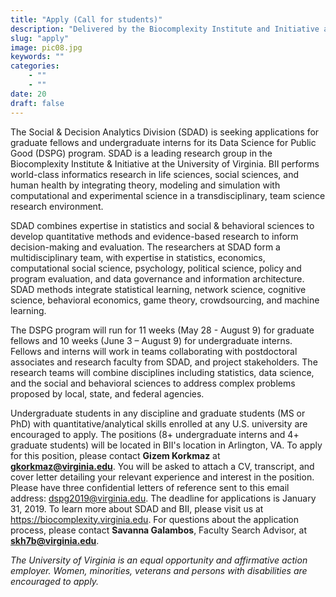 ```yaml
---
title: "Apply (Call for students)"
description: "Delivered by the Biocomplexity Institute and Initiative at the University of Virginia, SDAD’s Data Science for the Public Good program (DSPG) offers a range of unique opportunities to aspiring scholars and future data science practitioners."
slug: "apply"
image: pic08.jpg
keywords: ""
categories: 
    - ""
    - ""
date: 20
draft: false
---
```


The Social & Decision Analytics Division (SDAD) is seeking applications for graduate fellows and undergraduate interns for its Data Science for Public Good (DSPG) program. SDAD is a leading research group in the Biocomplexity Institute & Initiative at the University of Virginia. BII performs world-class informatics research in life sciences, social sciences, and human health by integrating theory, modeling and simulation with computational and experimental science in a transdisciplinary, team science research environment. 

SDAD combines expertise in statistics and social & behavioral sciences to develop quantitative methods and evidence-based research to inform decision-making and evaluation. The researchers at SDAD form a multidisciplinary team, with expertise in statistics, economics, computational social science, psychology, political science, policy and program evaluation, and data governance and information architecture. SDAD methods integrate statistical learning, network science, cognitive science, behavioral economics, game theory, crowdsourcing, and machine learning.

The DSPG program will run for 11 weeks (May 28 - August 9) for graduate fellows and 10 weeks (June 3 – August 9) for undergraduate interns. Fellows and interns will work in teams collaborating with postdoctoral associates and research faculty from SDAD, and project stakeholders. The research teams will combine disciplines including statistics, data science, and the social and behavioral sciences to address complex problems proposed by local, state, and federal agencies.

Undergraduate students in any discipline and graduate students (MS or PhD) with quantitative/analytical skills enrolled at any U.S. university are encouraged to apply. The positions (8+ undergraduate interns and 4+ graduate students) will be located in BII's location in Arlington, VA. 
To apply for this position, please contact **Gizem Korkmaz** at **gkorkmaz@virginia.edu**. You will be asked to attach a CV, transcript, and cover letter detailing your relevant experience and interest in the position. Please have three confidential letters of reference sent to this email address: dspg2019@virginia.edu. The deadline for applications is January 31, 2019. 
To learn more about SDAD and BII, please visit us at https://biocomplexity.virginia.edu. 
For questions about the application process, please contact **Savanna Galambos**, Faculty Search Advisor, at **skh7b@virginia.edu**.


*The University of Virginia is an equal opportunity and affirmative action employer. Women, minorities, veterans and persons with disabilities are encouraged to apply.*
